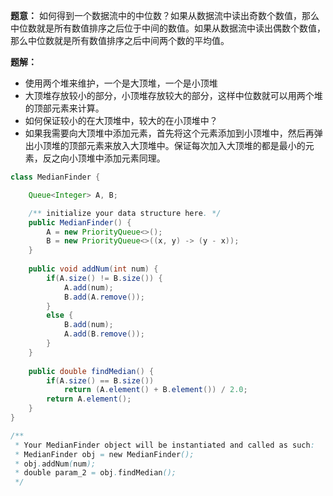 **题意：** 如何得到一个数据流中的中位数？如果从数据流中读出奇数个数值，那么中位数就是所有数值排序之后位于中间的数值。如果从数据流中读出偶数个数值，那么中位数就是所有数值排序之后中间两个数的平均值。


**题解：**
* 使用两个堆来维护，一个是大顶堆，一个是小顶堆
* 大顶堆存放较小的部分，小顶堆存放较大的部分，这样中位数就可以用两个堆的顶部元素来计算。
* 如何保证较小的在大顶堆中，较大的在小顶堆中？
* 如果我需要向大顶堆中添加元素，首先将这个元素添加到小顶堆中，然后再弹出小顶堆的顶部元素来放入大顶堆中。保证每次加入大顶堆的都是最小的元素，反之向小顶堆中添加元素同理。

```java
class MedianFinder {

    Queue<Integer> A, B;

    /** initialize your data structure here. */
    public MedianFinder() {
        A = new PriorityQueue<>();
        B = new PriorityQueue<>((x, y) -> (y - x));
    }
    
    public void addNum(int num) {
        if(A.size() != B.size()) {
            A.add(num);
            B.add(A.remove());
        }
        else {
            B.add(num);
            A.add(B.remove());
        }
    }
    
    public double findMedian() {
        if(A.size() == B.size())
            return (A.element() + B.element()) / 2.0;
        return A.element();
    }
}

/**
 * Your MedianFinder object will be instantiated and called as such:
 * MedianFinder obj = new MedianFinder();
 * obj.addNum(num);
 * double param_2 = obj.findMedian();
 */
```